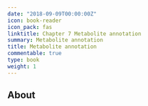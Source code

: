 ```yaml
---
date: "2018-09-09T00:00:00Z"
icon: book-reader
icon_pack: fas
linktitle: Chapter 7 Metabolite annotation
summary: Metabolite annotation
title: Metabolite annotation
commentable: true
type: book
weight: 1
---
```


## About 


